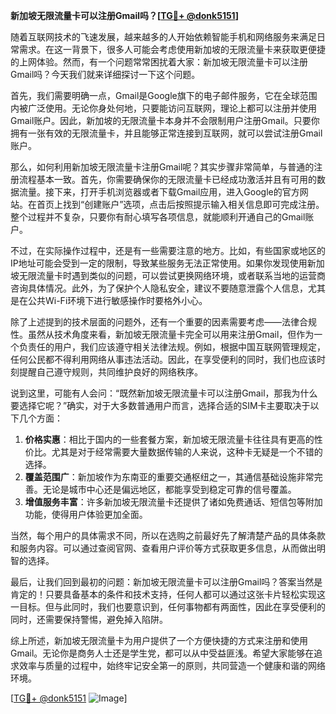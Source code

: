 **新加坡无限流量卡可以注册Gmail吗？[[TG💪+ @donk5151](https://t.me/s/donk5151)]**

随着互联网技术的飞速发展，越来越多的人开始依赖智能手机和网络服务来满足日常需求。在这一背景下，很多人可能会考虑使用新加坡的无限流量卡来获取更便捷的上网体验。然而，有一个问题常常困扰着大家：新加坡无限流量卡可以注册Gmail吗？今天我们就来详细探讨一下这个问题。

首先，我们需要明确一点，Gmail是Google旗下的电子邮件服务，它在全球范围内被广泛使用。无论你身处何地，只要能访问互联网，理论上都可以注册并使用Gmail账户。因此，新加坡的无限流量卡本身并不会限制用户注册Gmail。只要你拥有一张有效的无限流量卡，并且能够正常连接到互联网，就可以尝试注册Gmail账户。

那么，如何利用新加坡无限流量卡注册Gmail呢？其实步骤非常简单，与普通的注册流程基本一致。首先，你需要确保你的无限流量卡已经成功激活并且有可用的数据流量。接下来，打开手机浏览器或者下载Gmail应用，进入Google的官方网站。在首页上找到“创建账户”选项，点击后按照提示输入相关信息即可完成注册。整个过程并不复杂，只要你有耐心填写各项信息，就能顺利开通自己的Gmail账户。

不过，在实际操作过程中，还是有一些需要注意的地方。比如，有些国家或地区的IP地址可能会受到一定的限制，导致某些服务无法正常使用。如果你发现使用新加坡无限流量卡时遇到类似的问题，可以尝试更换网络环境，或者联系当地的运营商咨询具体情况。此外，为了保护个人隐私安全，建议不要随意泄露个人信息，尤其是在公共Wi-Fi环境下进行敏感操作时要格外小心。

除了上述提到的技术层面的问题外，还有一个重要的因素需要考虑——法律合规性。虽然从技术角度来看，新加坡无限流量卡完全可以用来注册Gmail，但作为一个负责任的用户，我们应该遵守相关法律法规。例如，根据中国互联网管理规定，任何公民都不得利用网络从事违法活动。因此，在享受便利的同时，我们也应该时刻提醒自己遵守规则，共同维护良好的网络秩序。

说到这里，可能有人会问：“既然新加坡无限流量卡可以注册Gmail，那我为什么要选择它呢？”确实，对于大多数普通用户而言，选择合适的SIM卡主要取决于以下几个方面：

1. **价格实惠**：相比于国内的一些套餐方案，新加坡无限流量卡往往具有更高的性价比。尤其是对于经常需要大量数据传输的人来说，这种卡无疑是一个不错的选择。
2. **覆盖范围广**：新加坡作为东南亚的重要交通枢纽之一，其通信基础设施非常完善。无论是城市中心还是偏远地区，都能享受到稳定可靠的信号覆盖。
3. **增值服务丰富**：许多新加坡无限流量卡还提供了诸如免费通话、短信包等附加功能，使得用户体验更加全面。

当然，每个用户的具体需求不同，所以在选购之前最好先了解清楚产品的具体条款和服务内容。可以通过查阅官网、查看用户评价等方式获取更多信息，从而做出明智的选择。

最后，让我们回到最初的问题：新加坡无限流量卡可以注册Gmail吗？答案当然是肯定的！只要具备基本的条件和技术支持，任何人都可以通过这张卡片轻松实现这一目标。但与此同时，我们也要意识到，任何事物都有两面性，因此在享受便利的同时，还需要保持警惕，避免掉入陷阱。

综上所述，新加坡无限流量卡为用户提供了一个方便快捷的方式来注册和使用Gmail。无论你是商务人士还是学生党，都可以从中受益匪浅。希望大家能够在追求效率与质量的过程中，始终牢记安全第一的原则，共同营造一个健康和谐的网络环境。

[[TG💪+ @donk5151](https://t.me/s/donk5151) ![Image](https://i.postimg.cc/rwNCRYN7/Snipaste-2025-04-30-17-27-05.png)]